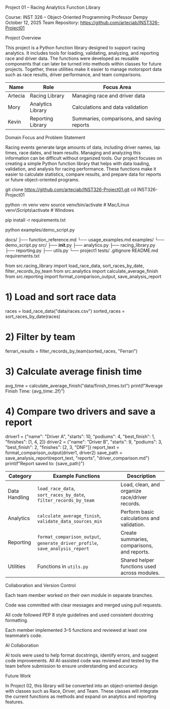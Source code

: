 Project 01 – Racing Analytics Function Library

Course: INST 326 – Object-Oriented Programming
Professor Dempy
October 12, 2025
Team Repository: https://github.com/arteciab/INST326-Project01

Project Overview

This project is a Python function library designed to support racing analytics. It includes tools for loading, validating, analyzing, and reporting race and driver data. The functions were developed as reusable components that can later be turned into methods within classes for future projects. Together, these utilities make it easier to manage motorsport data such as race results, driver performance, and team comparisons.

| Name      | Role              | Focus Area                                 |
| --------- | ----------------- | ------------------------------------------ |
| Artecia   | Racing Library    | Managing race and driver data              |
| Mory      | Analytics Library | Calculations and data validation           |
| Kevin     | Reporting Library | Summaries, comparisons, and saving reports |

Domain Focus and Problem Statement

Racing events generate large amounts of data, including driver names, lap times, race dates, and team results. Managing and analyzing this information can be difficult without organized tools. Our project focuses on creating a simple Python function library that helps with data loading, validation, and analysis for racing performance. These functions make it easier to calculate statistics, compare results, and prepare data for reports or future object-oriented programs.

git clone https://github.com/arteciab/INST326-Project01.git
cd INST326-Project01

python -m venv venv
source venv/bin/activate      # Mac/Linux  
venv\Scripts\activate         # Windows

pip install -r requirements.txt

python examples/demo_script.py

docs/
├── function_reference.md
└── usage_examples.md
examples/
└── demo_script.py
src/
├── __init__.py
├── analytics.py
├── racing_library.py
├── reporting.py
├── utils.py
└── project1
tests/
.gitignore
README.md
requirements.txt

from src.racing_library import load_race_data, sort_races_by_date, filter_records_by_team
from src.analytics import calculate_average_finish
from src.reporting import format_comparison_output, save_analysis_report

# 1) Load and sort race data
races = load_race_data("data/races.csv")
sorted_races = sort_races_by_date(races)

# 2) Filter by team
ferrari_results = filter_records_by_team(sorted_races, "Ferrari")

# 3) Calculate average finish time
avg_time = calculate_average_finish("data/finish_times.txt")
print(f"Average Finish Time: {avg_time:.2f}")

# 4) Compare two drivers and save a report
driver1 = {"name": "Driver A", "starts": 10, "podiums": 4, "best_finish": 1, "finishes": [1, 4, 2]}
driver2 = {"name": "Driver B", "starts": 9, "podiums": 3, "best_finish": 2, "finishes": [2, 3, "DNF"]}
report_text = format_comparison_output(driver1, driver2)
save_path = save_analysis_report(report_text, "reports", "driver_comparison.md")
print(f"Report saved to: {save_path}")

| Category      | Example Functions                                                             | Description                                    |
| ------------- | ----------------------------------------------------------------------------- | ---------------------------------------------- |
| Data Handling | `load_race_data`, `sort_races_by_date`, `filter_records_by_team`              | Load, clean, and organize race/driver records. |
| Analytics     | `calculate_average_finish`, `validate_data_sources_min`                       | Perform basic calculations and validation.     |
| Reporting     | `format_comparison_output`, `generate_driver_profile`, `save_analysis_report` | Create summaries, comparisons, and reports.    |
| Utilities     | Functions in `utils.py`                                                       | Shared helper functions used across modules.   |

Collaboration and Version Control

Each team member worked on their own module in separate branches.

Code was committed with clear messages and merged using pull requests.

All code followed PEP 8 style guidelines and used consistent docstring formatting.

Each member implemented 3–5 functions and reviewed at least one teammate’s code.

AI Collaboration

AI tools were used to help format docstrings, identify errors, and suggest code improvements. All AI-assisted code was reviewed and tested by the team before submission to ensure understanding and accuracy.

Future Work

In Project 02, this library will be converted into an object-oriented design with classes such as Race, Driver, and Team. These classes will integrate the current functions as methods and expand on analytics and reporting features.
